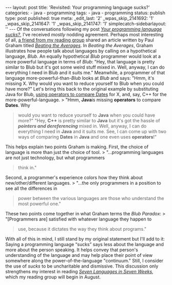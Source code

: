 --- layout: post title: \'Revisited: Your programming language sucks?\' categories: - java - programming tags: - java - programming status: publish type: post published: true meta: \_edit\_last: \'2\' \_wpas\_skip\_2141692: \'1\' \_wpas\_skip\_2141647: \'1\' \_wpas\_skip\_2141747: \'1\' simplecatch-sidebarlayout: \'\' --- Of the conversations following my post *[Your programming language sucks?][1]*, I\'ve received *mostly* nodding agreement. Perhaps most interesting of all, [a friend from my reading group][2] shared an article written by Paul Graham titled *[Beating the Averages][3]*. In *Beating the Averages*, Graham illustrates how people talk about languages by calling on a hypothetical language, *Blub*. An equally hypothetical *Blub* programmer would look at a more powerful language in terms of *Blub*\: \"Hey, that language is pretty similar to Blub but it\'s got some weird stuff mixed in. Well, anyway, I can do everything I need in Blub and it suits me.\" Meanwhile, a programmer of that language more-powerful-than-*Blub* looks at *Blub* and says: \"Hmm, it\'s missing X. Why would you want to reduce yourself to Blub when you could have more?\" Let\'s bring this back to the original example by substituting Java for Blub, [using operators to compare Dates][1] for X, and, say, C++ for the more-powerful-language. > \"Hmm, **Java**is missing **operators** to compare **Dates**. Why
> would you want to reduce yourself to **Java** when you could have
> more?\" \"Hey, **C++** is pretty similar to **Java** but it\'s got the
> hassle of<strong><em> pointers and dereferencing </em></strong>mixed
> in. Well, anyway, I can do everything I need in **Java** and it suits
> me. See, I can come up with two ways of comparing **Dates** in
> **Java** and one even uses **operators**!\"

 This helps explain two points Graham is making. First, the choice of language is more than just the choice of tool. > \"…programming languages are not just technology, but what programmers
> think in.\"

 Second, a programmer\'s experience colors how they think about new/other/different languages. > \"…the only programmers in a position to see all the differences in
> power between the various languages are those who understand the most
> powerful one.\"

 These two points come together in what Graham terms the *Blub Paradox*\: > \"\[Programmers are\] satisfied with whatever language they happen to
> use, because it dictates the way they think about programs.\"

 With all of this in mind, I still stand by my original statement but I\'ll add to it: Saying a programming language “sucks” says less about the language and more about the person speaking. It helps convey that person\'s understanding of the language and may help place their point of view somewhere along the power-of-the-language \"continuum.\" Still, I consider the use of *sucks* to be uncharitable and dismissive. This discussion only strengthens my interest in reading *[Seven Languages in Seven Weeks][4]*, which my reading group will begin in August. 

[1]: http://codeaweso.me/2012/06/your-programming-language-sucks/ "Your programming language sucks?"
[2]: http://www.visionarysoftwaresolutions.com/
[3]: http://www.paulgraham.com/avg.html
[4]: http://www.amazon.com/gp/product/193435659X/ref=as_li_ss_tl?ie=UTF8&amp;tag=wiltblog-20&amp;linkCode=as2&amp;camp=1789&amp;creative=390957&amp;creativeASIN=193435659X
